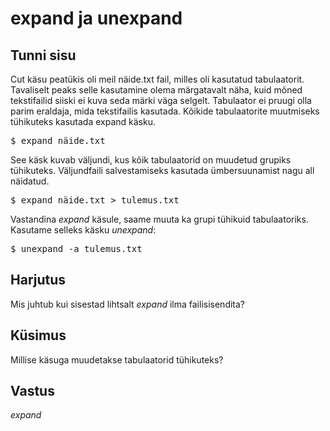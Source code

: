 # expand ja unexpand

## Tunni sisu

Cut käsu peatükis oli meil näide.txt fail, milles oli kasutatud tabulaatorit. Tavaliselt peaks selle kasutamine olema märgatavalt näha, kuid mõned tekstifailid siiski ei kuva seda märki väga selgelt. Tabulaator ei pruugi olla parim eraldaja, mida tekstifailis kasutada.
Kõikide tabulaatorite muutmiseks tühikuteks kasutada expand käsku.

<pre>$ expand näide.txt</pre>

See käsk kuvab väljundi, kus kõik tabulaatorid on muudetud grupiks tühikuteks. Väljundfaili salvestamiseks kasutada ümbersuunamist nagu all näidatud.

<pre>$ expand näide.txt > tulemus.txt</pre>

Vastandina *expand* käsule, saame muuta ka grupi tühikuid tabulaatoriks. Kasutame selleks käsku *unexpand*:

<pre>$ unexpand -a tulemus.txt</pre>

## Harjutus

Mis juhtub kui sisestad lihtsalt *expand* ilma failisisendita?

## Küsimus

Millise käsuga muudetakse tabulaatorid tühikuteks?

## Vastus

*expand*
